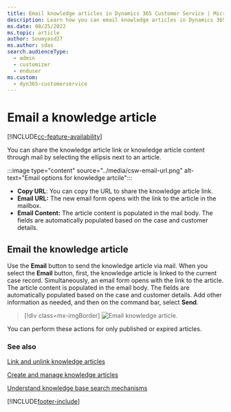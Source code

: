 ```yaml
---
title: Email knowledge articles in Dynamics 365 Customer Service | Microsoft Docs
description: Learn how you can email knowledge articles in Dynamics 365 Customer Service.
ms.date: 08/25/2022
ms.topic: article
author: Soumyasd27
ms.author: sdas
search.audienceType: 
  - admin
  - customizer
  - enduser
ms.custom: 
  - dyn365-customerservice
---
```


# Email a knowledge article

[!INCLUDE[cc-feature-availability](../../includes/cc-feature-availability.md)]


You can share the knowledge article link or knowledge article content through mail by selecting the ellipsis next to an article.

:::image type="content" source="../media/csw-email-url.png" alt-text="Email options for knowledge artcile":::

- **Copy URL**: You can copy the URL to share the knowledge article link.
- **Email URL:** The new email form opens with the link to the article in the mailbox.
- **Email Content:** The article content is populated in the mail body. The fields are automatically populated based on the case and customer details.

## Email the knowledge article

Use the **Email** button to send the knowledge article via mail. When you select the **Email** button, first, the knowledge article is linked to the current case record. Simultaneously, an email form opens with the link to the article. The article content is populated in the email body. The fields are automatically populated based on the case and customer details. Add other information as needed, and then on the command bar, select **Send**.

  > [!div class=mx-imgBorder]
  > ![Email knowledge article.](../media/km-email.png "Email knowledge article")

You can perform these actions for only published or expired articles.

### See also

[Link and unlink knowledge articles](link-articles.md#link-and-unlink-knowledge-articles)

[Create and manage knowledge articles](customer-service-hub-user-guide-knowledge-article.md)

[Understand knowledge base search mechanisms](knowledge-base-search-methods.md)  


[!INCLUDE[footer-include](../../includes/footer-banner.md)]
